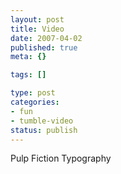 ```yaml
--- 
layout: post
title: Video
date: 2007-04-02
published: true
meta: {}

tags: []

type: post
categories: 
- fun
- tumble-video
status: publish
---
```



Pulp Fiction Typography

